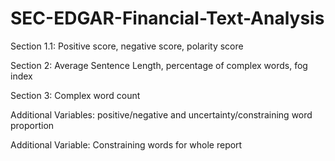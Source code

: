 # SEC-EDGAR-Financial-Text-Analysis

Section 1.1: Positive score, negative score, polarity score

Section 2: Average Sentence Length, percentage of complex words, fog index

Section 3: Complex word count

Additional Variables: positive/negative and uncertainty/constraining word proportion

Additional Variable: Constraining words for whole report
